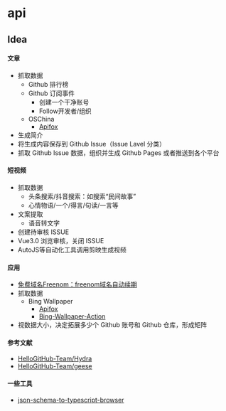 # api

## Idea

#### 文章

* 抓取数据
  * Github 排行榜
  * Github 订阅事件
    * 创建一个干净账号
    * Follow开发者/组织
  * OSChina
    * [Apifox](https://oschina.apifox.cn/doc-1279573)
* 生成简介
* 将生成内容保存到 Github Issue（Issue Lavel 分类）
* 抓取 Github Issue 数据，组织并生成 Github Pages 或者推送到各个平台

#### 短视频

* 抓取数据
  * 头条搜索/抖音搜索：如搜索“民间故事”
  * 心情物语/一个/得言/句读/一言等
* 文案提取
  * 语音转文字
* 创建待审核 ISSUE
* Vue3.0 浏览审核，关闭 ISSUE
* AutoJS等自动化工具调用剪映生成视频

#### 应用

* [免费域名Freenom：freenom域名自动续期](https://github.com/luolongfei/freenom)
* 抓取数据
  * Bing Wallpaper
    * [Apifox](https://bing-wallpaper.apifox.cn/doc-1149303)
    * [Bing-Wallpaper-Action](https://github.com/zkeq/Bing-Wallpaper-Action)
* 视数据大小，决定拓展多少个 Github 账号和 Github 仓库，形成矩阵

#### 参考文献

* [HelloGitHub-Team/Hydra](https://github.com/HelloGitHub-Team/Hydra)
* [HelloGitHub-Team/geese](https://github.com/HelloGitHub-Team/geese)

#### 一些工具

* [json-schema-to-typescript-browser](http://borischerny.com/json-schema-to-typescript-browser/)
